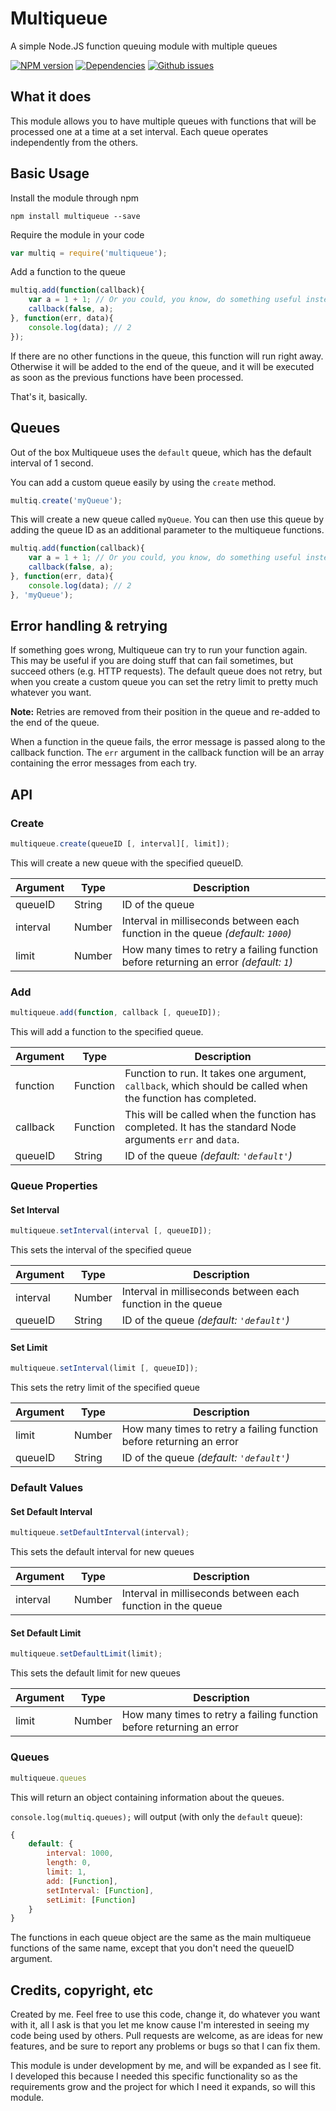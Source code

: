 # Multiqueue
A simple Node.JS function queuing module with multiple queues

[![NPM version](https://img.shields.io/npm/v/multiqueue.svg?style=flat-square)](https://www.npmjs.com/package/multiqueue)
[![Dependencies](https://img.shields.io/david/woubuc/multiqueue.svg?style=flat-square)](https://david-dm.org/woubuc/multiqueue)
[![Github issues](https://img.shields.io/github/issues/woubuc/multiqueue.svg?style=flat-square)](https://github.com/woubuc/multiqueue/issues)

## What it does
This module allows you to have multiple queues with functions that will be processed one at a time at a set interval. Each queue operates independently from the others.

## Basic Usage

Install the module through npm

```
npm install multiqueue --save
```

Require the module in your code

```Javascript
var multiq = require('multiqueue');
```

Add a function to the queue

```Javascript
multiq.add(function(callback){
	var a = 1 + 1; // Or you could, you know, do something useful instead
	callback(false, a);
}, function(err, data){
	console.log(data); // 2
});
```

If there are no other functions in the queue, this function will run right away. Otherwise it will be added to the end of the queue, and it will be executed as soon as the previous functions have been processed.

That's it, basically.

## Queues
Out of the box Multiqueue uses the `default` queue, which has the default interval of 1 second.

You can add a custom queue easily by using the `create` method.

```Javascript
multiq.create('myQueue');
```

This will create a new queue called `myQueue`. You can then use this queue by adding the queue ID as an additional parameter to the multiqueue functions.

```Javascript
multiq.add(function(callback){
	var a = 1 + 1; // Or you could, you know, do something useful instead
	callback(false, a);
}, function(err, data){
	console.log(data); // 2
}, 'myQueue');
```


## Error handling & retrying
If something goes wrong, Multiqueue can try to run your function again. This may be useful if you are doing stuff that can fail sometimes, but succeed others (e.g. HTTP requests). The default queue does not retry, but when you create a custom queue you can set the retry limit to pretty much whatever you want.

**Note:** Retries are removed from their position in the queue and re-added to the end of the queue.

When a function in the queue fails, the error message is passed along to the callback function. The `err` argument in the callback function will be an array containing the error messages from each try.


## API

### Create
```Javascript
multiqueue.create(queueID [, interval][, limit]);
```

This will create a new queue with the specified queueID.

Argument | Type   | Description
---------|--------|-------------
queueID  | String | ID of the queue
interval | Number | Interval in milliseconds between each function in the queue _(default: `1000`)_
limit    | Number | How many times to retry a failing function before returning an error _(default: `1`)_


### Add
```Javascript
multiqueue.add(function, callback [, queueID]);
```

This will add a function to the specified queue.

Argument | Type     | Description
---------|----------|-------------
function | Function | Function to run. It takes one argument, `callback`, which should be called when the function has completed.
callback | Function | This will be called when the function has completed. It has the standard Node arguments `err` and `data`.
queueID  | String   | ID of the queue _(default: `'default'`)_


### Queue Properties

#### Set Interval
```Javascript
multiqueue.setInterval(interval [, queueID]);
```

This sets the interval of the specified queue

Argument | Type   | Description
---------|--------|-------------
interval | Number | Interval in milliseconds between each function in the queue
queueID  | String | ID of the queue _(default: `'default'`)_


#### Set Limit
```Javascript
multiqueue.setInterval(limit [, queueID]);
```

This sets the retry limit of the specified queue

Argument | Type   | Description
---------|--------|-------------
limit    | Number | How many times to retry a failing function before returning an error
queueID  | String | ID of the queue _(default: `'default'`)_


### Default Values

#### Set Default Interval
```Javascript
multiqueue.setDefaultInterval(interval);
```

This sets the default interval for new queues

Argument | Type   | Description
---------|--------|-------------
interval | Number | Interval in milliseconds between each function in the queue


#### Set Default Limit
```Javascript
multiqueue.setDefaultLimit(limit);
```

This sets the default limit for new queues

Argument | Type   | Description
---------|--------|-------------
limit    | Number | How many times to retry a failing function before returning an error


### Queues
```Javascript
multiqueue.queues
```

This will return an object containing information about the queues.

`console.log(multiq.queues);` will output (with only the `default` queue):

```Javascript
{
	default: {
		interval: 1000,
		length: 0,
		limit: 1,
		add: [Function],
		setInterval: [Function],
		setLimit: [Function]
	}
}
```

The functions in each queue object are the same as the main multiqueue functions of the same name, except that you don't need the queueID argument.

## Credits, copyright, etc
Created by me. Feel free to use this code, change it, do whatever you want with it, all I ask is that you let me know cause I'm interested in seeing my code being used by others. Pull requests are welcome, as are ideas for new features, and be sure to report any problems or bugs so that I can fix them.

This module is under development by me, and will be expanded as I see fit. I developed this because I needed this specific functionality so as the requirements grow and the project for which I need it expands, so will this module.